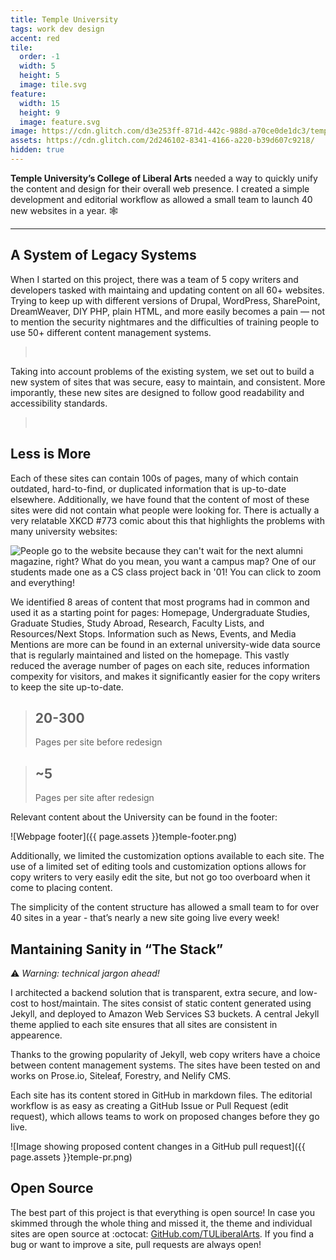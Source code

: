 ```yaml
---
title: Temple University
tags: work dev design
accent: red
tile:
  order: -1
  width: 5
  height: 5
  image: tile.svg
feature:
  width: 15
  height: 9
  image: feature.svg
image: https://cdn.glitch.com/d3e253ff-871d-442c-988d-a70ce0de1dc3/temple-meta-preview.png
assets: https://cdn.glitch.com/2d246102-8341-4166-a220-b39d607c9218/
hidden: true
---
```


**Temple University’s College of Liberal Arts** needed a way to quickly unify the content and design for their overall web presence. I created a simple development and editorial workflow as allowed a small team to launch 40 new websites in a year. 🕸

---

## A System of Legacy Systems

When I started on this project, there was a team of 5 copy writers and developers tasked with maintaing and updating content on all 60+ websites. Trying to keep up with different versions of Drupal, WordPress, SharePoint, DreamWeaver, DIY PHP, plain HTML, and more easily becomes a pain — not to mention the security nightmares and the difficulties of training people to use 50+ different content management systems.

> <p>
> <grid grid column-count="2" phone-column-count="1">
>  <a href="https://wayback.archive.org/web/20161021193725/http://www.cla.temple.edu/american_studies/" target="_blank" rel="noreferrer" class=""><img src="{{ page.assets }}temple-old-as.png" alt=""></a>
>  <a href="https://wayback.archive.org/web/20161022020732/https://www.cla.temple.edu/cj/" target="_blank" rel="noreferrer" class=""><img src="{{ page.assets }}temple-old-cj.png" alt=""></a>
>  <a href="https://wayback.archive.org/web/20161021212258/http://www.cla.temple.edu/womenstu/" target="_blank" rel="noreferrer" class=""><img src="{{ page.assets }}temple-old-gws.png" alt=""></a>
>  <a href="https://wayback.archive.org/web/20161021212507/http://www.cla.temple.edu/neuroscience/" target="_blank" rel="noreferrer" class=""><img src="{{ page.assets }}temple-old-ns.png" alt=""></a>
> </grid>
> </p>

<!-- https://wayback.archive.org/web/20161021193725/http://www.cla.temple.edu/american_studies/
https://wayback.archive.org/web/20160405040658/http://www.cla.temple.edu:80/asian_studies/
https://wayback.archive.org/web/20161022020732/https://www.cla.temple.edu/cj/
https://wayback.archive.org/web/20161022022246/https://www.cla.temple.edu/economics/
https://wayback.splatoonarchive.org/web/20161021212507/http://www.cla.temple.edu/neuroscience/
https://wayback.archive.org/web/20161021212258/http://www.cla.temple.edu/womenstu/ -->

Taking into account problems of the existing system, we set out to build a new system of sites that was secure, easy to maintain, and consistent. More imporantly, these new sites are designed to follow good readability and accessibility standards.

> <p>
> <grid grid column-count="2" phone-column-count="1">
>  <a href="https://www.cla.temple.edu/liberal-studies/" target="_blank" rel="noreferrer" class=""><img src="{{ page.assets }}temple-new-ls.png" alt=""></a>
>  <a href="https://www.cla.temple.edu/pre-law/" target="_blank" rel="noreferrer" class=""><img src="{{ page.assets }}temple-new-pl.png" alt=""></a>
>  <a href="https://develop.cla.temple.edu/psychology/graduate/" target="_blank" rel="noreferrer" class=""><img src="{{ page.assets }}temple-new-psy.png" alt=""></a>
>  <a href="https://develop.cla.temple.edu/neuroscience/faculty/" target="_blank" rel="noreferrer" class=""><img src="{{ page.assets }}temple-new-ns.png" alt=""></a>
> </grid>
></p>

## Less is More

Each of these sites can contain 100s of pages, many of which contain outdated, hard-to-find, or duplicated information that is up-to-date elsewhere. Additionally, we have found that the content of most of these sites were did not contain what people were looking for. There is actually a very relatable XKCD #773 comic about this that highlights the problems with many university websites:

![People go to the website because they can't wait for the next alumni magazine, right? What do you mean, you want a campus map? One of our students made one as a CS class project back in '01!  You can click to zoom and everything!](https://imgs.xkcd.com/comics/university_website.png)

We identified 8 areas of content that most programs had in common and used it as a starting point for pages: Homepage, Undergraduate Studies, Graduate Studies, Study Abroad, Research, Faculty Lists, and Resources/Next Stops. Information such as News, Events, and Media Mentions are more can be found in an external university-wide data source that is regularly maintained and listed on the homepage. This vastly reduced the average number of pages on each site, reduces information compexity for visitors, and makes it significantly easier for the copy writers to keep the site up-to-date.

<grid column-count="2" phone-column-count="1">
	<blockquote>
		<h2>20-300</h2>
		<p class="lead">Pages per site before redesign</p>
	</blockquote>
	<blockquote>
		<h2>~5</h2>
		<p class="lead">Pages per site after redesign</p>
	</blockquote>
</grid>

Relevant content about the University can be found in the footer:

![Webpage footer]({{ page.assets }}temple-footer.png)

Additionally, we limited the customization options available to each site. The use of a limited set of editing tools and customization options allows for copy writers to very easily edit the site, but not go too overboard when it come to placing content.

The simplicity of the content structure has allowed a small team to for over 40 sites in a year - that’s nearly a new site going live every week!

## Mantaining Sanity in “The Stack”

:warning: _Warning: technical jargon ahead!_

I architected a backend solution that is transparent, extra secure, and low-cost to host/maintain. The sites consist of static content generated using Jekyll, and deployed to Amazon Web Services S3 buckets. A central Jekyll theme applied to each site ensures that all sites are consistent in appearence.

Thanks to the growing popularity of Jekyll, web copy writers have a choice between content management systems. The sites have been tested on and works on Prose.io, Siteleaf, Forestry, and Nelify CMS.

Each site has its content stored in GitHub in markdown files. The editorial workflow is as easy as creating a GitHub Issue or Pull Request (edit request), which allows teams to work on proposed changes before they go live.

![Image showing proposed content changes in a GitHub pull request]({{ page.assets }}temple-pr.png)

## Open Source

The best part of this project is that everything is open source! In case you skimmed through the whole thing and missed it, the theme and individual sites are open source at :octocat: [GitHub.com/TULiberalArts](https://github.com/TULiberalArts). If you find a bug or want to improve a site, pull requests are always open!
